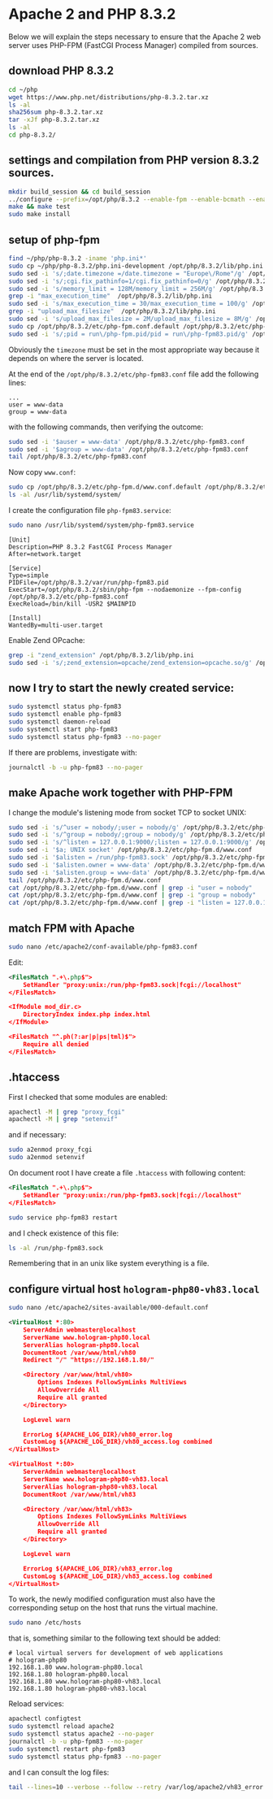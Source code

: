 # Apache 2 and PHP 8.3.2

Below we will explain the steps necessary to ensure that the Apache 2 web server uses PHP-FPM (FastCGI Process Manager) compiled from sources.

## download PHP 8.3.2

```bash
cd ~/php
wget https://www.php.net/distributions/php-8.3.2.tar.xz
ls -al
sha256sum php-8.3.2.tar.xz
tar -xJf php-8.3.2.tar.xz
ls -al
cd php-8.3.2/
```

## settings and compilation from PHP version 8.3.2 sources.

```bash
mkdir build_session && cd build_session
../configure --prefix=/opt/php/8.3.2 --enable-fpm --enable-bcmath --enable-opcache --enable-ftp --with-openssl --disable-cgi --enable-mbstring --with-curl --with-mysqli --with-pdo-mysql --enable-intl --with-zlib --with-bz2 --enable-gd --with-jpeg --with-gettext --with-gmp --with-xsl --enable-zts --enable-gcov --enable-debug
make && make test
sudo make install
```

## setup of php-fpm

```bash
find ~/php/php-8.3.2 -iname 'php.ini*'
sudo cp ~/php/php-8.3.2/php.ini-development /opt/php/8.3.2/lib/php.ini
sudo sed -i 's/;date.timezone =/date.timezone = "Europe\/Rome"/g' /opt/php/8.3.2/lib/php.ini
sudo sed -i 's/;cgi.fix_pathinfo=1/cgi.fix_pathinfo=0/g' /opt/php/8.3.2/lib/php.ini
sudo sed -i 's/memory_limit = 128M/memory_limit = 256M/g' /opt/php/8.3.2/lib/php.ini
grep -i "max_execution_time"  /opt/php/8.3.2/lib/php.ini
sudo sed -i 's/max_execution_time = 30/max_execution_time = 100/g' /opt/php/8.3.2/lib/php.ini
grep -i "upload_max_filesize"  /opt/php/8.3.2/lib/php.ini
sudo sed -i 's/upload_max_filesize = 2M/upload_max_filesize = 8M/g' /opt/php/8.3.2/lib/php.ini
sudo cp /opt/php/8.3.2/etc/php-fpm.conf.default /opt/php/8.3.2/etc/php-fpm83.conf
sudo sed -i 's/;pid = run\/php-fpm.pid/pid = run\/php-fpm83.pid/g' /opt/php/8.3.2/etc/php-fpm83.conf
```

Obviously the `timezone` must be set in the most appropriate way because it depends on where the server is located.

At the end of the `/opt/php/8.3.2/etc/php-fpm83.conf` file add the following lines:

```text
...
user = www-data
group = www-data
```

with the following commands, then verifying the outcome:

```bash
sudo sed -i '$auser = www-data' /opt/php/8.3.2/etc/php-fpm83.conf
sudo sed -i '$agroup = www-data' /opt/php/8.3.2/etc/php-fpm83.conf
tail /opt/php/8.3.2/etc/php-fpm83.conf
```

Now copy `www.conf`:

```bash
sudo cp /opt/php/8.3.2/etc/php-fpm.d/www.conf.default /opt/php/8.3.2/etc/php-fpm.d/www.conf
ls -al /usr/lib/systemd/system/
```

I create the configuration file `php-fpm83.service`:

```bash
sudo nano /usr/lib/systemd/system/php-fpm83.service
```

```text
[Unit]
Description=PHP 8.3.2 FastCGI Process Manager
After=network.target

[Service]
Type=simple
PIDFile=/opt/php/8.3.2/var/run/php-fpm83.pid
ExecStart=/opt/php/8.3.2/sbin/php-fpm --nodaemonize --fpm-config /opt/php/8.3.2/etc/php-fpm83.conf
ExecReload=/bin/kill -USR2 $MAINPID

[Install]
WantedBy=multi-user.target
```

Enable Zend OPcache:

```bash
grep -i "zend_extension" /opt/php/8.3.2/lib/php.ini
sudo sed -i 's/;zend_extension=opcache/zend_extension=opcache.so/g' /opt/php/8.3.2/lib/php.ini
```

## now I try to start the newly created service:

```bash
sudo systemctl status php-fpm83
sudo systemctl enable php-fpm83
sudo systemctl daemon-reload
sudo systemctl start php-fpm83
sudo systemctl status php-fpm83 --no-pager
```

If there are problems, investigate with:

```bash
journalctl -b -u php-fpm83 --no-pager
```

## make Apache work together with PHP-FPM

I change the module's listening mode from socket TCP to socket UNIX:

```bash
sudo sed -i 's/^user = nobody/;user = nobody/g' /opt/php/8.3.2/etc/php-fpm.d/www.conf
sudo sed -i 's/^group = nobody/;group = nobody/g' /opt/php/8.3.2/etc/php-fpm.d/www.conf
sudo sed -i 's/^listen = 127.0.0.1:9000/;listen = 127.0.0.1:9000/g' /opt/php/8.3.2/etc/php-fpm.d/www.conf
sudo sed -i '$a; UNIX socket' /opt/php/8.3.2/etc/php-fpm.d/www.conf
sudo sed -i '$alisten = /run/php-fpm83.sock' /opt/php/8.3.2/etc/php-fpm.d/www.conf
sudo sed -i '$alisten.owner = www-data' /opt/php/8.3.2/etc/php-fpm.d/www.conf
sudo sed -i '$alisten.group = www-data' /opt/php/8.3.2/etc/php-fpm.d/www.conf
tail /opt/php/8.3.2/etc/php-fpm.d/www.conf
cat /opt/php/8.3.2/etc/php-fpm.d/www.conf | grep -i "user = nobody"
cat /opt/php/8.3.2/etc/php-fpm.d/www.conf | grep -i "group = nobody"
cat /opt/php/8.3.2/etc/php-fpm.d/www.conf | grep -i "listen = 127.0.0.1:9000"
```

## match FPM with Apache

```bash
sudo nano /etc/apache2/conf-available/php-fpm83.conf
```

Edit:

```xml
<FilesMatch ".+\.php$">
    SetHandler "proxy:unix:/run/php-fpm83.sock|fcgi://localhost"
</FilesMatch>

<IfModule mod_dir.c>
    DirectoryIndex index.php index.html
</IfModule>

<FilesMatch "^.ph(?:ar|p|ps|tml)$">
    Require all denied
</FilesMatch>
```

## .htaccess

First I checked that some modules are enabled:

```bash
apachectl -M | grep "proxy_fcgi"
apachectl -M | grep "setenvif"
```

and if necessary:

```bash
sudo a2enmod proxy_fcgi
sudo a2enmod setenvif
```

On document root I have create a file `.htaccess` with following content:

```xml
<FilesMatch ".+\.php$">
    SetHandler "proxy:unix:/run/php-fpm83.sock|fcgi://localhost"
</FilesMatch>
```

```bash
sudo service php-fpm83 restart
```

and I check existence of this file:

```bash
ls -al /run/php-fpm83.sock
```

Remembering that in an unix like system everything is a file.

## configure virtual host `hologram-php80-vh83.local`

```bash
sudo nano /etc/apache2/sites-available/000-default.conf
```

```xml
<VirtualHost *:80>
    ServerAdmin webmaster@localhost
    ServerName www.hologram-php80.local
    ServerAlias hologram-php80.local
    DocumentRoot /var/www/html/vh80
    Redirect "/" "https://192.168.1.80/"

    <Directory /var/www/html/vh80>
        Options Indexes FollowSymLinks MultiViews
        AllowOverride All
        Require all granted
    </Directory>

    LogLevel warn

    ErrorLog ${APACHE_LOG_DIR}/vh80_error.log
    CustomLog ${APACHE_LOG_DIR}/vh80_access.log combined
</VirtualHost>

<VirtualHost *:80>
    ServerAdmin webmaster@localhost
    ServerName www.hologram-php80-vh83.local
    ServerAlias hologram-php80-vh83.local
    DocumentRoot /var/www/html/vh83

    <Directory /var/www/html/vh83>
        Options Indexes FollowSymLinks MultiViews
        AllowOverride All
        Require all granted
    </Directory>

    LogLevel warn

    ErrorLog ${APACHE_LOG_DIR}/vh83_error.log
    CustomLog ${APACHE_LOG_DIR}/vh83_access.log combined
</VirtualHost>
```

To work, the newly modified configuration must also have the corresponding setup on the host that runs the virtual machine.

```bash
sudo nano /etc/hosts
```

that is, something similar to the following text should be added:

```text
# local virtual servers for development of web applications
# hologram-php80
192.168.1.80 www.hologram-php80.local
192.168.1.80 hologram-php80.local
192.168.1.80 www.hologram-php80-vh83.local
192.168.1.80 hologram-php80-vh83.local
```

Reload services:

```bash
apachectl configtest
sudo systemctl reload apache2
sudo systemctl status apache2 --no-pager
journalctl -b -u php-fpm83 --no-pager
sudo systemctl restart php-fpm83
sudo systemctl status php-fpm83 --no-pager
```

and I can consult the log files:

```bash
tail --lines=10 --verbose --follow --retry /var/log/apache2/vh83_error.log
```
